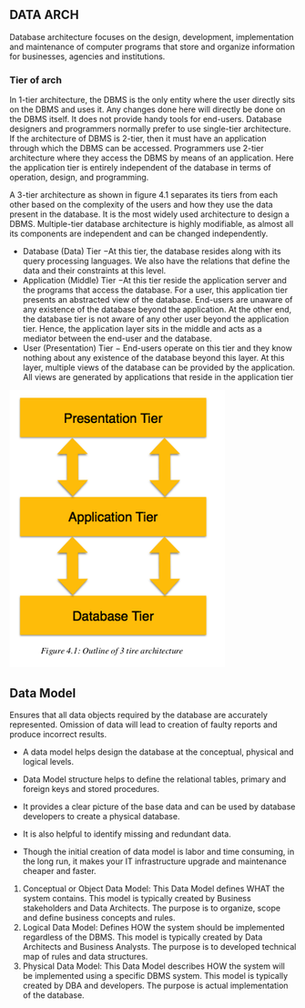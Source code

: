 ## DATA ARCH

Database architecture focuses on the design, development, implementation and
maintenance of computer programs that store and organize information for businesses,
agencies and institutions.

### Tier of arch

In 1-tier architecture, the DBMS is the only entity where the user directly sits on
the DBMS and uses it. Any changes done here will directly be done on the DBMS itself. It
does not provide handy tools for end-users. Database designers and programmers normally
prefer to use single-tier architecture.
If the architecture of DBMS is 2-tier, then it must have an application through which the DBMS can be accessed. Programmers use 2-tier architecture where they access the DBMS by means of an application. Here the application
tier is entirely independent of the database in terms of operation, design, and programming.

A 3-tier architecture as shown in figure 4.1 separates its tiers from each other based on
the complexity of the users and how they use the data present in the database. It is the most
widely used architecture to design a DBMS. Multiple-tier database architecture is highly
modifiable, as almost all its components are independent and can be changed
independently.

- Database (Data) Tier −At this tier, the database resides along with its query processing languages. We also have the relations that define the data and their constraints at this level.
- Application (Middle) Tier −At this tier reside the application server and the programs that access the database. For a user, this application tier presents an abstracted view of the database. End-users are unaware of any existence of the database beyond the application. At the other end, the database tier is not aware of any other user beyond the application tier. Hence, the application layer sits in the middle and acts as a mediator between the end-user and the database.
- User (Presentation) Tier − End-users operate on this tier and they know nothing about any existence of the database beyond this layer. At this layer, multiple views of the database can be provided by the application. All views are generated by applications that reside in the application tier

![](../../../statics/Pasted%20image%2020231128075930.png)

## Data Model

Ensures that all data objects required by the database are accurately represented.
Omission of data will lead to creation of faulty reports and produce incorrect results.

- A data model helps design the database at the conceptual, physical and logical
  levels.

- Data Model structure helps to define the relational tables, primary and foreign keys
  and stored procedures.

- It provides a clear picture of the base data and can be used by database developers
  to create a physical database.
- It is also helpful to identify missing and redundant data.
- Though the initial creation of data model is labor and time consuming, in the long
  run, it makes your IT infrastructure upgrade and maintenance cheaper and faster.

1. Conceptual or Object Data Model: This Data Model defines WHAT the system
   contains. This model is typically created by Business stakeholders and Data
   Architects. The purpose is to organize, scope and define business concepts and
   rules.
2. Logical Data Model: Defines HOW the system should be implemented regardless
   of the DBMS. This model is typically created by Data Architects and Business
   Analysts. The purpose is to developed technical map of rules and data structures.
3. Physical Data Model: This Data Model describes HOW the system will be
   implemented using a specific DBMS system. This model is typically created by
   DBA and developers. The purpose is actual implementation of the database.
